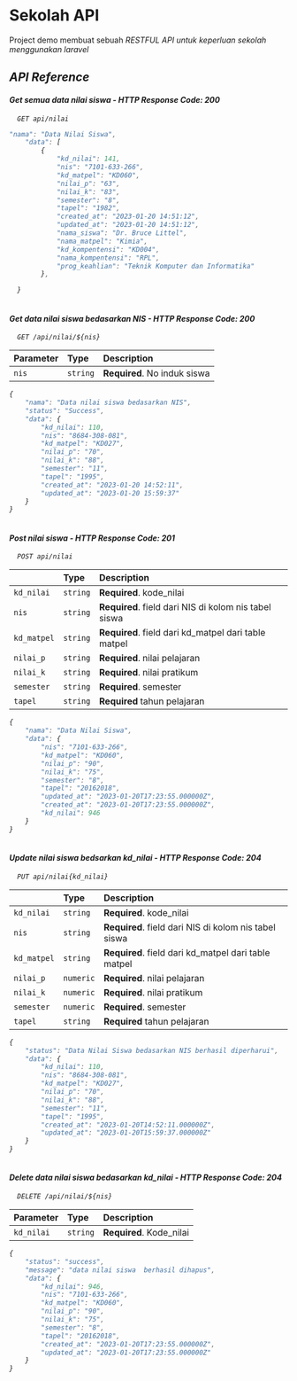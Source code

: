 

# Sekolah API

Project demo membuat sebuah <i>RESTFUL API<i> untuk keperluan sekolah menggunakan laravel


## API Reference

#### Get semua data nilai siswa - HTTP Response Code: 200

```http
  GET api/nilai
```


```javascript
"nama": "Data Nilai Siswa",
    "data": [
        {
            "kd_nilai": 141,
            "nis": "7101-633-266",
            "kd_matpel": "KD060",
            "nilai_p": "63",
            "nilai_k": "83",
            "semester": "8",
            "tapel": "1982",
            "created_at": "2023-01-20 14:51:12",
            "updated_at": "2023-01-20 14:51:12",
            "nama_siswa": "Dr. Bruce Littel",
            "nama_matpel": "Kimia",
            "kd_kompentensi": "KD004",
            "nama_kompentensi": "RPL",
            "prog_keahlian": "Teknik Komputer dan Informatika"
        },

  }
  
```



#### Get data nilai siswa bedasarkan NIS - HTTP Response Code: 200

```http
  GET /api/nilai/${nis}
```

| Parameter | Type     | Description                       |
| :-------- | :------- | :-------------------------------- |
| `nis`      | `string` | **Required**. No induk siswa |

```javascript
{
    "nama": "Data nilai siswa bedasarkan NIS",
    "status": "Success",
    "data": {
        "kd_nilai": 110,
        "nis": "8684-308-081",
        "kd_matpel": "KD027",
        "nilai_p": "70",
        "nilai_k": "88",
        "semester": "11",
        "tapel": "1995",
        "created_at": "2023-01-20 14:52:11",
        "updated_at": "2023-01-20 15:59:37"
    }
}
  
```

#### Post nilai siswa - HTTP Response Code: 201

```http
  POST api/nilai
```

|  | Type     | Description                |
| :-------- | :------- | :------------------------- |
| `kd_nilai` | `string` | **Required**. kode_nilai |
| `nis` | `string` | **Required**. field dari NIS di kolom nis tabel siswa |
| `kd_matpel` | `string` | **Required**. field dari kd_matpel dari table matpel |
| `nilai_p` | `string` | **Required**. nilai pelajaran |
| `nilai_k` | `string` | **Required**. nilai pratikum |
| `semester` | `string` | **Required**. semester |
| `tapel` | `string` | **Required** tahun pelajaran  |

```javascript
{
    "nama": "Data Nilai Siswa",
    "data": {
        "nis": "7101-633-266",
        "kd_matpel": "KD060",
        "nilai_p": "90",
        "nilai_k": "75",
        "semester": "8",
        "tapel": "20162018",
        "updated_at": "2023-01-20T17:23:55.000000Z",
        "created_at": "2023-01-20T17:23:55.000000Z",
        "kd_nilai": 946
    }
}
  
```

#### Update nilai siswa bedsarkan kd_nilai - HTTP Response Code: 204

```http
  PUT api/nilai{kd_nilai}
```

|  | Type     | Description                |
| :-------- | :------- | :------------------------- |
| `kd_nilai` | `string` | **Required**. kode_nilai |
| `nis` | `string` | **Required**. field dari NIS di kolom nis tabel siswa |
| `kd_matpel` | `string` | **Required**. field dari kd_matpel dari table matpel |
| `nilai_p` | `numeric` | **Required**. nilai pelajaran |
| `nilai_k` | `numeric` | **Required**. nilai pratikum |
| `semester` | `numeric` | **Required**. semester |
| `tapel` | `string` | **Required** tahun pelajaran  |

```javascript
{
    "status": "Data Nilai Siswa bedasarkan NIS berhasil diperharui",
    "data": {
        "kd_nilai": 110,
        "nis": "8684-308-081",
        "kd_matpel": "KD027",
        "nilai_p": "70",
        "nilai_k": "88",
        "semester": "11",
        "tapel": "1995",
        "created_at": "2023-01-20T14:52:11.000000Z",
        "updated_at": "2023-01-20T15:59:37.000000Z"
    }
}
  
```

#### Delete data nilai siswa bedasarkan kd_nilai - HTTP Response Code: 204

```http
  DELETE /api/nilai/${nis}
```

| Parameter | Type     | Description                       |
| :-------- | :------- | :-------------------------------- |
| `kd_nilai`      | `string` | **Required**. Kode_nilai |

```javascript
{
    "status": "success",
    "message": "data nilai siswa  berhasil dihapus",
    "data": {
        "kd_nilai": 946,
        "nis": "7101-633-266",
        "kd_matpel": "KD060",
        "nilai_p": "90",
        "nilai_k": "75",
        "semester": "8",
        "tapel": "20162018",
        "created_at": "2023-01-20T17:23:55.000000Z",
        "updated_at": "2023-01-20T17:23:55.000000Z"
    }
}
  
```

